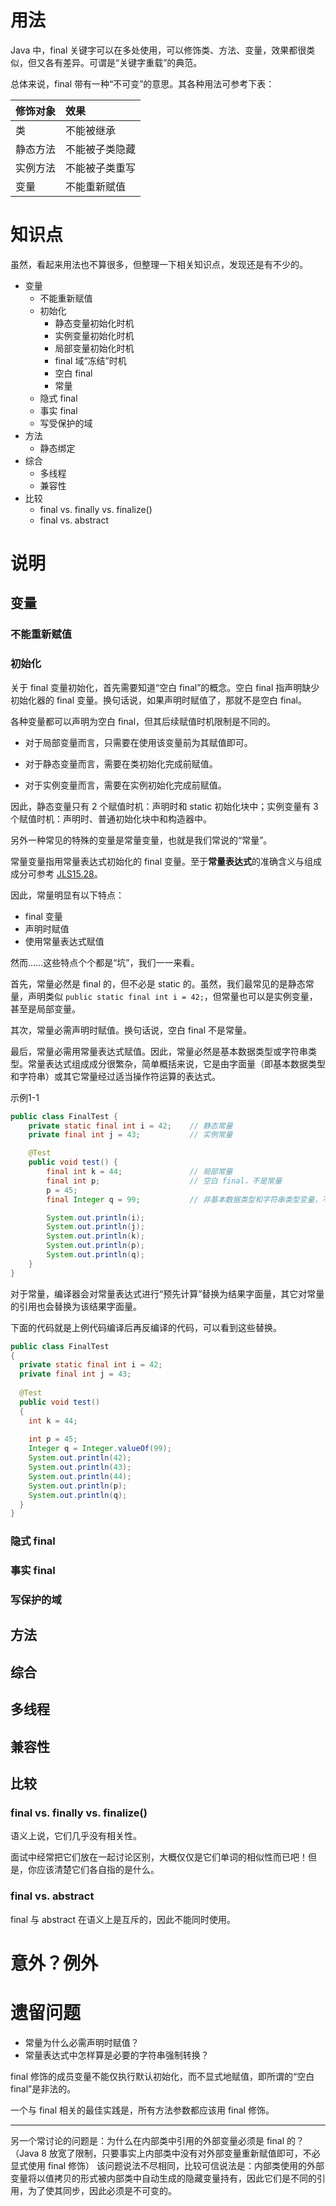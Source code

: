 # 用法

Java 中，final 关键字可以在多处使用，可以修饰类、方法、变量，效果都很类似，但又各有差异。可谓是“关键字重载”的典范。

总体来说，final 带有一种“不可变”的意思。其各种用法可参考下表：

| 修饰对象 | 效果 |
|:--|:--|
| 类 | 不能被继承 |
| 静态方法 | 不能被子类隐藏 |
| 实例方法 | 不能被子类重写 |
| 变量 | 不能重新赋值 |

# 知识点

虽然，看起来用法也不算很多，但整理一下相关知识点，发现还是有不少的。

* 变量
  * 不能重新赋值
  * 初始化
    * 静态变量初始化时机
    * 实例变量初始化时机
    * 局部变量初始化时机
    * final 域“冻结”时机
    * 空白 final 
    * 常量
  * 隐式 final
  * 事实 final
  * 写受保护的域
* 方法
  * 静态绑定
* 综合
  * 多线程
  * 兼容性
* 比较
  * final vs. finally vs. finalize()
  * final vs. abstract

# 说明

## 变量

### 不能重新赋值



### 初始化

关于 final 变量初始化，首先需要知道“空白 final”的概念。空白 final 指声明缺少初始化器的 final 变量。换句话说，如果声明时赋值了，那就不是空白 final。

各种变量都可以声明为空白 final，但其后续赋值时机限制是不同的。

* 对于局部变量而言，只需要在使用该变量前为其赋值即可。

* 对于静态变量而言，需要在类初始化完成前赋值。
* 对于实例变量而言，需要在实例初始化完成前赋值。

因此，静态变量只有 2 个赋值时机：声明时和 static 初始化块中；实例变量有 3 个赋值时机：声明时、普通初始化块中和构造器中。



另外一种常见的特殊的变量是常量变量，也就是我们常说的“常量”。

常量变量指用常量表达式初始化的 final 变量。至于**常量表达式**的准确含义与组成成分可参考 [JLS15.28](https://docs.oracle.com/javase/specs/jls/se11/html/jls-15.html#jls-15.28)。

因此，常量明显有以下特点：

* final 变量
* 声明时赋值
* 使用常量表达式赋值

然而……这些特点个个都是“坑”，我们一一来看。

首先，常量必然是 final 的，但不必是 static 的。虽然，我们最常见的是静态常量，声明类似 `public static final int i = 42;`，但常量也可以是实例变量，甚至是局部变量。

其次，常量必需声明时赋值。换句话说，空白 final 不是常量。

最后，常量必需用常量表达式赋值。因此，常量必然是基本数据类型或字符串类型。常量表达式组成成分很繁杂，简单概括来说，它是由字面量（即基本数据类型和字符串）或其它常量经过适当操作符运算的表达式。

示例1-1

```java
public class FinalTest {
    private static final int i = 42;    // 静态常量
    private final int j = 43;           // 实例常量

    @Test
    public void test() {
        final int k = 44;               // 局部常量
        final int p;                    // 空白 final，不是常量
        p = 45;
        final Integer q = 99;           // 非基本数据类型和字符串类型变量，不是常量

        System.out.println(i);
        System.out.println(j);
        System.out.println(k);
        System.out.println(p);
        System.out.println(q);
    }
}
```

对于常量，编译器会对常量表达式进行“预先计算”替换为结果字面量，其它对常量的引用也会替换为该结果字面量。

下面的代码就是上例代码编译后再反编译的代码，可以看到这些替换。

```java
public class FinalTest
{
  private static final int i = 42;
  private final int j = 43;
  
  @Test
  public void test()
  {
    int k = 44;
    
    int p = 45;
    Integer q = Integer.valueOf(99);
    System.out.println(42);
    System.out.println(43);
    System.out.println(44);
    System.out.println(p);
    System.out.println(q);
  }
}
```



### 隐式 final



### 事实 final



### 写保护的域



## 方法



## 综合



## 多线程



## 兼容性



## 比较

### final vs. finally vs. finalize()

语义上说，它们几乎没有相关性。

面试中经常把它们放在一起讨论区别，大概仅仅是它们单词的相似性而已吧！但是，你应该清楚它们各自指的是什么。

### final vs. abstract

final 与 abstract 在语义上是互斥的，因此不能同时使用。



# 意外？例外



# 遗留问题

* 常量为什么必需声明时赋值？
* 常量表达式中怎样算是必要的字符串强制转换？



final 修饰的成员变量不能仅执行默认初始化，而不显式地赋值，即所谓的“空白 final”是非法的。

一个与 final 相关的最佳实践是，所有方法参数都应该用 final 修饰。

---

另一个常讨论的问题是：为什么在内部类中引用的外部变量必须是 final 的？（Java 8 放宽了限制，只要事实上内部类中没有对外部变量重新赋值即可，不必显式使用 final 修饰）
该问题说法不尽相同，比较可信说法是：内部类使用的外部变量将以值拷贝的形式被内部类中自动生成的隐藏变量持有，因此它们是不同的引用，为了使其同步，因此必须是不可变的。